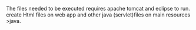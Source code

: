 The files needed to be executed requires apache tomcat and eclipse to run.
create Html files on web app
and other java (servlet)files on main resources >java. 
